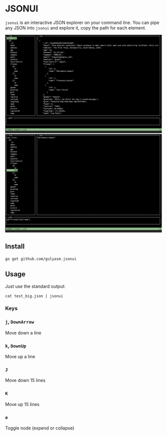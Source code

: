 # JSONUI
`jsonui` is an interactive JSON explorer on your command line. You can pipe any JSON into `jsonui` and explore it, copy the path for each element.

![](img/screenshot1.png)
![](img/screenshot2.png)

## Install
`go get github.com/gulyasm.jsonui`

## Usage
Just use the standard output:
```
cat test_big.json | jsonui
```

### Keys

### `j`, `DownArrow`
Move down a line

### `k`, `DownUp`
Move up a line

### `J`
Move down 15 lines

### `K`
Move up 15 lines

### `e`
Toggle node (expend or collapse)
